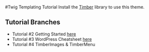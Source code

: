#Twig Templating Tutorial
Install the [Timber](https://wordpress.org/plugins/timber-library/) library to use this theme.

## Tutorial Branches
- Tutorial #2 Getting Started [here](https://github.com/ahmadawais/Twig-Tutorial/tree/Getting-Started)
- Tutorial #3 WordPress Cheatsheet [here](https://github.com/ahmadawais/Twig-Tutorial/tree/WPCheatsheet)
- Tutorial #4 TimberImages & TimberMenu
